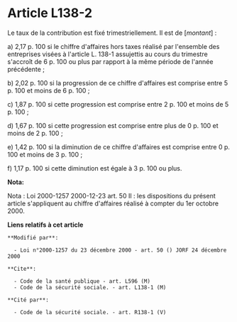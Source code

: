# Article L138-2

Le taux de la contribution est fixé trimestriellement. Il est de [*montant*] :

a) 2,17 p. 100 si le chiffre d'affaires hors taxes réalisé par l'ensemble des entreprises visées à l'article L. 138-1
assujettis au cours du trimestre s'accroît de 6 p. 100 ou plus par rapport à la même période de l'année précédente ;

b) 2,02 p. 100 si la progression de ce chiffre d'affaires est comprise entre 5 p. 100 et moins de 6 p. 100 ;

c) 1,87 p. 100 si cette progression est comprise entre 2 p. 100 et moins de 5 p. 100 ;

d) 1,67 p. 100 si cette progression est comprise entre plus de 0 p. 100 et moins de 2 p. 100 ;

e) 1,42 p. 100 si la diminution de ce chiffre d'affaires est comprise entre 0 p. 100 et moins de 3 p. 100 ;

f) 1,17 p. 100 si cette diminution est égale à 3 p. 100 ou plus.

**Nota:**

Nota : Loi 2000-1257 2000-12-23 art. 50 II : les dispositions du présent article s'appliquent au chiffre d'affaires réalisé à
compter du 1er octobre 2000.

**Liens relatifs à cet article**

	**Modifié par**:

	  - Loi n°2000-1257 du 23 décembre 2000 - art. 50 () JORF 24 décembre 2000

	**Cite**:

	  - Code de la santé publique - art. L596 (M)
	  - Code de la sécurité sociale. - art. L138-1 (M)

	**Cité par**:

	  - Code de la sécurité sociale. - art. R138-1 (V)
